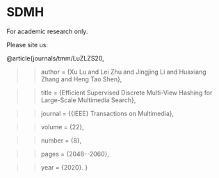 # SDMH

For academic research only.

Please site us:

@article{journals/tmm/LuZLZS20,

>>author    = {Xu Lu and
               Lei Zhu and
               Jingjing Li and
               Huaxiang Zhang and
               Heng Tao Shen},
               
>>title     = {Efficient Supervised Discrete Multi-View Hashing for Large-Scale Multimedia Search},
  
>>journal   = {{IEEE} Transactions on Multimedia},
  
>>volume    = {22},
  
>>number    = {8},
  
>>pages     = {2048--2060},
  
>>year      = {2020}.
}
